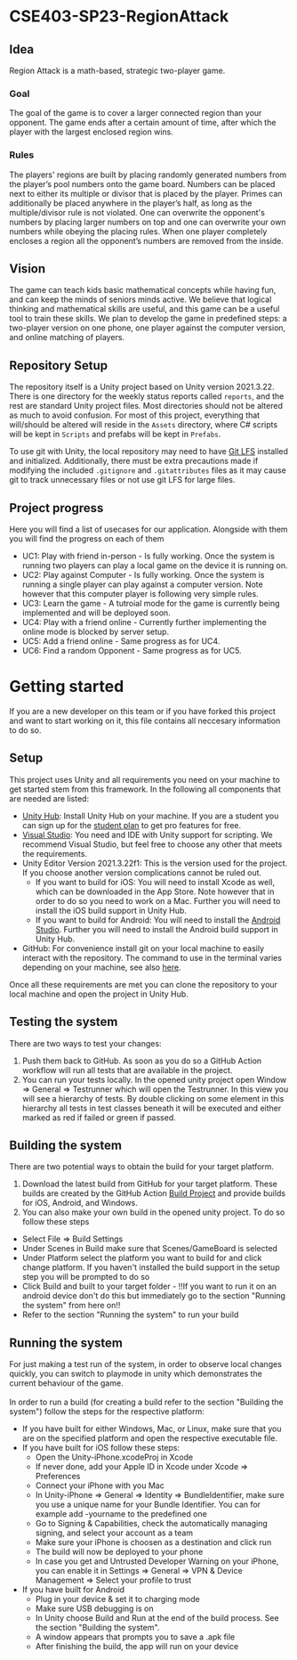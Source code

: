 # CSE403-SP23-RegionAttack

## Idea


Region Attack is a math-based, strategic two-player game. 

### Goal

The goal of the game is to cover a larger connected region than your opponent. The game ends after a certain amount of time, after which the player with the largest enclosed region wins.

### Rules

The players' regions are built by placing randomly generated numbers from the player’s pool numbers onto the game board. Numbers can be placed next to either its multiple or divisor that is placed by the player. Primes can additionally be placed anywhere in the player’s half, as long as the multiple/divisor rule is not violated. One can overwrite the opponent's numbers by placing larger numbers on top and one can overwrite your own numbers while obeying the placing rules. When one player completely encloses a region all the opponent’s numbers are removed from the inside. 

## Vision

The game can teach kids basic mathematical concepts while having fun, and can keep the minds of seniors minds active. We believe that logical thinking and mathematical skills are useful, and this game can be a useful tool to train these skills. We plan to develop the game in predefined steps: a two-player version on one phone, one player against the computer version, and online matching of players.

## Repository Setup

The repository itself is a Unity project based on Unity version 2021.3.22. There is one directory for the weekly status reports called `reports`, and the rest are standard Unity project files. Most directories should not be altered as much to avoid confusion. For most of this project, everything that will/should be altered will reside in the `Assets` directory, where C# scripts will be kept in `Scripts` and prefabs will be kept in `Prefabs`.

To use git with Unity, the local repository may need to have [Git LFS](https://git-lfs.com/) installed and initialized. Additionally, there must be extra precautions made if modifying the included `.gitignore` and `.gitattributes` files as it may cause git to track unnecessary files or not use git LFS for large files.

## Project progress
Here you will find a list of usecases for our application. Alongside with them you will find the progress on each of them
- UC1: Play with friend in-person - Is fully working. Once the system is running two players can play a local game on the device it is running on.
- UC2: Play against Computer - Is fully working. Once the system is running a single player can play against a computer version. Note however that this computer player is following very simple rules.
- UC3: Learn the game - A tutroial mode for the game is currently being implemented and will be deployed soon.
- UC4: Play with a friend online - Currently further implementing the online mode is blocked by server setup.
- UC5: Add a friend online - Same progress as for UC4.
- UC6: Find a random Opponent - Same progress as for UC5.

# Getting started
If you are a new developer on this team or if you have forked this project and want to start working on it, this file contains all neccesary information to do so. 

## Setup
This project uses Unity and all requirements you need on your machine to get started stem from this framework. In the following all components that are needed are listed:
- [Unity Hub](https://unity.com/download): Install Unity Hub on your machine. If you are a student you can sign up for the [student plan](https://unity.com/products/unity-student) 
to get pro features for free.
- [Visual Studio](https://visualstudio.microsoft.com/downloads/): You need and IDE with Unity support for scripting. We recommend Visual Studio, but feel free to choose any other 
that meets the requirements.
- Unity Editor Version 2021.3.22f1: This is the version used for the project. If you choose another version complications cannot be ruled out.
  - If you want to build for iOS: You will need to install Xcode as well, which can be downloaded in the App Store. Note however that in order to do so you need to work on a Mac.
Further you will need to install the iOS build support in Unity Hub.
  - If you want to build for Android: You will need to install the 
[Android Studio](https://developer.android.com/studio?gclid=Cj0KCQjwu-KiBhCsARIsAPztUF3tI5ZMkR-qJYwDyOcMGLjgw4UNVCBeT1SYdJGsqf-ntpcNDqVp-GcaAolpEALw_wcB&gclsrc=aw.ds). 
Further you will need to install the Android build support in Unity Hub.
- GitHub: For convenience install git on your local machine to easily interact with the repository. The command to use in the terminal varies depending on your machine, see also
[here](https://git-scm.com/book/en/v2/Getting-Started-Installing-Git).

Once all these requirements are met you can clone the repository to your local machine and open the project in Unity Hub.

## Testing the system
There are two ways to test your changes: 
1. Push them back to GitHub. As soon as you do so a GitHub Action workflow will run all tests that are available in the 
project.
2. You can run your tests locally. In the opened unity project open Window => General => Testrunner which will open the Testrunner. In this view you will see a 
hierarchy of tests. By double clicking on some element in this hierarchy all tests in test classes 
beneath it will be executed and either marked as red if failed or green if passed.

## Building the system
There are two potential ways to obtain the build for your target platform. 
1. Download the latest build from GitHub for your target platform. These builds 
are created by the GitHub Action [Build Project](https://github.com/RegionAttack/CSE403-SP23-RegionAttack/actions/workflows/build.yml) and provide 
builds for iOS, Android, and Windows.
2. You can also make your own build in the opened unity project. To do so follow these steps
  - Select File => Build Settings
  - Under Scenes in Build make sure that Scenes/GameBoard is selected
  - Under Platform select the platform you want to build for and click change platform. If you haven't installed the build support in the setup step you will be prompted to do so
  - Click Build and built to your target folder - !!If you want to run it on an android device don't do this but immediately go to the section "Running the system" from here on!!
  - Refer to the section "Running the system" to run your build

## Running the system
For just making a test run of the system, in order to observe local changes quickly, you can switch to playmode in unity which demonstrates the current behaviour of the game. 
<br>
<br>
In order to run a build (for creating a build refer to the section "Building the system") follow the steps for the respective platform:
- If you have built for either Windows, Mac, or Linux, make sure that you are on the specified platform and open the respective executable file. 
- If you have built for iOS follow these steps:
  - Open the Unity-iPhone.xcodeProj in Xcode
  - If never done, add your Apple ID in Xcode under Xcode => Preferences
  - Connect your iPhone with you Mac
  - In Unity-iPhone => General => Identity => BundleIdentifier, make sure you use a unique name for your Bundle Identifier. You can for example add -yourname to the predefined one
  - Go to Signing & Capabilities, check the automatically managing signing, and select your account as a team
  - Make sure your iPhone is choosen as a destination and click run
  - The build will now be deployed to your phone
  - In case you get and Untrusted Developer Warning on your iPhone, you can enable it in Settings => General => VPN & Device Management => Select your profile to trust
- If you have built for Android
  - Plug in your device & set it to charging mode
  - Make sure USB debugging is on
  - In Unity choose Build and Run at the end of the build process. See the section "Building the system". 
  - A window appears that prompts you to save a .apk file
  - After finishing the build, the app will run on your device
